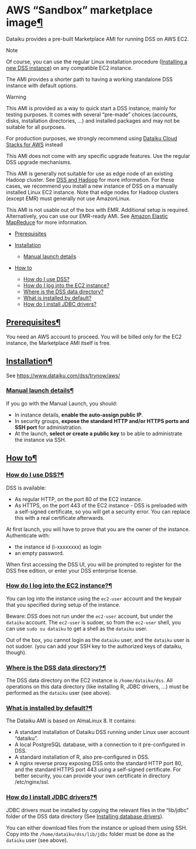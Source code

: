 AWS “Sandbox” marketplace image[¶](#aws-sandbox-marketplace-image "Permalink to this heading")
==============================================================================================


Dataiku provides a pre\-built Marketplace AMI for running DSS on AWS EC2\.



Note


Of course, you can use the regular Linux installation procedure ([Installing a new DSS instance](../custom/initial-install.html)) on any compatible EC2 instance.


The AMI provides a shorter path to having a working standalone DSS instance
with default options.




Warning


This AMI is provided as a way to quick start a DSS instance, mainly for testing purposes.
It comes with several “pre\-made” choices (accounts, disks, installation directories, …) and installed packages and may not be suitable for all purposes.


For production purposes, we strongly recommend using [Dataiku Cloud Stacks for AWS](../cloudstacks-aws/index.html) instead


This AMI does not come with any specific upgrade features. Use the regular DSS upgrade mechanisms.


This AMI is generally not suitable for use as edge node of an existing Hadoop cluster. See [DSS and Hadoop](../../hadoop/index.html) for more information. For these cases, we recommend you install a new instance of DSS on a manually installed Linux EC2 instance.
Note that edge nodes for Hadoop clusters (except EMR) must generally not use AmazonLinux.


This AMI is not usable out of the box with EMR. Additional setup is required. Alternatively, you can use
our EMR\-ready AMI. See [Amazon Elastic MapReduce](../../hadoop/distributions/emr.html) for more information.




* [Prerequisites](#prerequisites)
* [Installation](#installation)


	+ [Manual launch details](#manual-launch-details)
* [How to](#how-to)


	+ [How do I use DSS?](#how-do-i-use-dss)
	+ [How do I log into the EC2 instance?](#how-do-i-log-into-the-ec2-instance)
	+ [Where is the DSS data directory?](#where-is-the-dss-data-directory)
	+ [What is installed by default?](#what-is-installed-by-default)
	+ [How do I install JDBC drivers?](#how-do-i-install-jdbc-drivers)




[Prerequisites](#id1)[¶](#prerequisites "Permalink to this heading")
--------------------------------------------------------------------


You need an AWS account to proceed. You will be billed only for the EC2 instance, the Marketplace AMI itself is free.




[Installation](#id2)[¶](#installation "Permalink to this heading")
------------------------------------------------------------------


See <https://www.dataiku.com/dss/trynow/aws/>



### [Manual launch details](#id3)[¶](#manual-launch-details "Permalink to this heading")


If you go with the Manual Launch, you should:


* In instance details, **enable the auto\-assign public IP**.
* In security groups, **expose the standard HTTP and/or HTTPS ports and SSH port** for administration.
* At the launch, **select or create a public key** to be able to administrate the instance via SSH.





[How to](#id4)[¶](#how-to "Permalink to this heading")
------------------------------------------------------



### [How do I use DSS?](#id5)[¶](#how-do-i-use-dss "Permalink to this heading")


DSS is available:


* As regular HTTP, on the port 80 of the EC2 instance.
* As HTTPS, on the port 443 of the EC2 instance \- DSS is preloaded with a self\-signed certificate, so you will get a security error. You can replace this with a real certificate afterwards.


At first launch, you will have to prove that you are the owner of the instance. Authenticate with:


* the instance id (i\-xxxxxxxx) as login
* an empty password.


When first accessing the DSS UI, you will be prompted to register for the DSS free edition, or enter your DSS enterprise license.




### [How do I log into the EC2 instance?](#id6)[¶](#how-do-i-log-into-the-ec2-instance "Permalink to this heading")


You can log into the instance using the `ec2-user` account and the keypair that you
specified during setup of the instance.


Beware: DSS does not run under the `ec2-user` account, but under the `dataiku` account.
The `ec2-user` is sudoer, so from the `ec2-user` shell, you can use `sudo su dataiku` to get a shell as the `dataiku` user.


Out of the box, you cannot login as the `dataiku` user, and the `dataiku` user is not sudoer.
(you can add your SSH key to the authorized keys of dataiku, though).




### [Where is the DSS data directory?](#id7)[¶](#where-is-the-dss-data-directory "Permalink to this heading")


The DSS data directory on the EC2 instance is `/home/dataiku/dss`. All operations on this data directory (like installing R, JDBC drivers, …) must be performed as the `dataiku` user (see above).




### [What is installed by default?](#id8)[¶](#what-is-installed-by-default "Permalink to this heading")


The Dataiku AMI is based on AlmaLinux 8\. It contains:


* A standard installation of Dataiku DSS running under Linux user account “dataiku”.
* A local PostgreSQL database, with a connection to it pre\-configured in DSS.
* A standard installation of R, also pre\-configured in DSS.
* A nginx reverse proxy exposing DSS onto the standard HTTP port 80, and the standard HTTPS port 443 using a self\-signed certificate. For better security, you can provide your own certificate in directory /etc/nginx/ssl.




### [How do I install JDBC drivers?](#id9)[¶](#how-do-i-install-jdbc-drivers "Permalink to this heading")


JDBC drivers must be installed by copying the relevant files in the “lib/jdbc” folder of the DSS data directory (See [Installing database drivers](../custom/jdbc.html)).


You can either download files from the instance or upload them using SSH. Copy into the `/home/dataiku/dss/lib/jdbc` folder must be done as the `dataiku` user (see above).